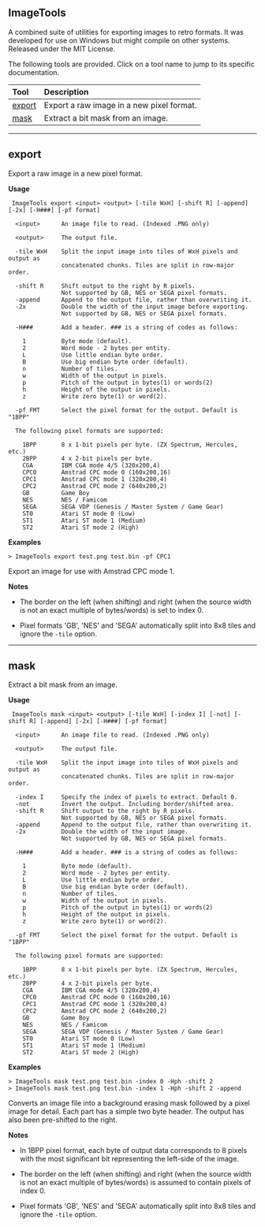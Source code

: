 
ImageTools
----------

A combined suite of utilities for exporting images to retro formats.
It was developed for use on Windows but might compile on other systems.
Released under the MIT License.

The following tools are provided. Click on a tool name to jump to its specific documentation.

Tool  |Description
:---|:------------
[export](#export) | Export a raw image in a new pixel format.
[mask](#mask) | Extract a bit mask from an image.

---

## export

Export a raw image in a new pixel format.

**Usage**
```
 ImageTools export <input> <output> [-tile WxH] [-shift R] [-append] [-2x] [-H###] [-pf format]

  <input>      An image file to read. (Indexed .PNG only)

  <output>     The output file.

  -tile WxH    Split the input image into tiles of WxH pixels and output as
               concatenated chunks. Tiles are split in row-major order.

  -shift R     Shift output to the right by R pixels.
               Not supported by GB, NES or SEGA pixel formats.
  -append      Append to the output file, rather than overwriting it.
  -2x          Double the width of the input image before exporting.
               Not supported by GB, NES or SEGA pixel formats.

  -H###        Add a header. ### is a string of codes as follows:

    1          Byte mode (default).
    2          Word mode - 2 bytes per entity.
    L          Use little endian byte order.
    B          Use big endian byte order (default).
    n          Number of tiles.
    w          Width of the output in pixels.
    p          Pitch of the output in bytes(1) or words(2)
    h          Height of the output in pixels.
    z          Write zero byte(1) or word(2).

  -pf FMT      Select the pixel format for the output. Default is "1BPP"

  The following pixel formats are supported:

    1BPP       8 x 1-bit pixels per byte. (ZX Spectrum, Hercules, etc.)
    2BPP       4 x 2-bit pixels per byte.
    CGA        IBM CGA mode 4/5 (320x200,4)
    CPC0       Amstrad CPC mode 0 (160x200,16)
    CPC1       Amstrad CPC mode 1 (320x200,4)
    CPC2       Amstrad CPC mode 2 (640x200,2)
    GB         Game Boy
    NES        NES / Famicom
    SEGA       SEGA VDP (Genesis / Master System / Game Gear)
    ST0        Atari ST mode 0 (Low)
    ST1        Atari ST mode 1 (Medium)
    ST2        Atari ST mode 2 (High)
```

**Examples**

```
> ImageTools export test.png test.bin -pf CPC1
```

Export an image for use with Amstrad CPC mode 1.

**Notes**

* The border on the left (when shifting) and right (when the source width is not an exact multiple of bytes/words) is set to index 0.

* Pixel formats 'GB', 'NES' and 'SEGA' automatically split into 8x8 tiles and ignore the `-tile` option.


---

## mask

Extract a bit mask from an image.

**Usage**
```
 ImageTools mask <input> <output> [-tile WxH] [-index I] [-not] [-shift R] [-append] [-2x] [-H###] [-pf format]

  <input>      An image file to read. (Indexed .PNG only)

  <output>     The output file.

  -tile WxH    Split the input image into tiles of WxH pixels and output as
               concatenated chunks. Tiles are split in row-major order.

  -index I     Specify the index of pixels to extract. Default 0.
  -not         Invert the output. Including border/shifted area.
  -shift R     Shift output to the right by R pixels.
               Not supported by GB, NES or SEGA pixel formats.
  -append      Append to the output file, rather than overwriting it.
  -2x          Double the width of the input image.
               Not supported by GB, NES or SEGA pixel formats.

  -H###        Add a header. ### is a string of codes as follows:

    1          Byte mode (default).
    2          Word mode - 2 bytes per entity.
    L          Use little endian byte order.
    B          Use big endian byte order (default).
    n          Number of tiles.
    w          Width of the output in pixels.
    p          Pitch of the output in bytes(1) or words(2)
    h          Height of the output in pixels.
    z          Write zero byte(1) or word(2).

  -pf FMT      Select the pixel format for the output. Default is "1BPP"

  The following pixel formats are supported:

    1BPP       8 x 1-bit pixels per byte. (ZX Spectrum, Hercules, etc.)
    2BPP       4 x 2-bit pixels per byte.
    CGA        IBM CGA mode 4/5 (320x200,4)
    CPC0       Amstrad CPC mode 0 (160x200,16)
    CPC1       Amstrad CPC mode 1 (320x200,4)
    CPC2       Amstrad CPC mode 2 (640x200,2)
    GB         Game Boy
    NES        NES / Famicom
    SEGA       SEGA VDP (Genesis / Master System / Game Gear)
    ST0        Atari ST mode 0 (Low)
    ST1        Atari ST mode 1 (Medium)
    ST2        Atari ST mode 2 (High)
```

**Examples**

```
> ImageTools mask test.png test.bin -index 0 -Hph -shift 2
> ImageTools mask test.png test.bin -index 1 -Hph -shift 2 -append
```

Converts an image file into a background erasing mask followed by a pixel image for detail. Each part has a simple two byte header. The output has also been pre-shifted to the right.

**Notes**

* In 1BPP pixel format, each byte of output data corresponds to 8 pixels with the most significant bit representing the left-side of the image.

* The border on the left (when shifting) and right (when the source width is not an exact multiple of bytes/words) is assumed to contain pixels of index 0.

* Pixel formats 'GB', 'NES' and 'SEGA' automatically split into 8x8 tiles and ignore the `-tile` option.

